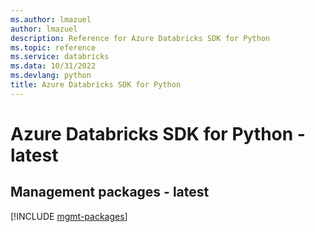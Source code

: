 ```yaml
---
ms.author: lmazuel
author: lmazuel
description: Reference for Azure Databricks SDK for Python
ms.topic: reference
ms.service: databricks
ms.data: 10/31/2022
ms.devlang: python
title: Azure Databricks SDK for Python
---
```

# Azure Databricks SDK for Python - latest

## Management packages - latest
[!INCLUDE [mgmt-packages](databricks-mgmt-index.md)]